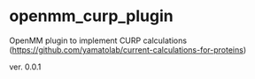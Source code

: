 # openmm_curp_plugin
OpenMM plugin to implement CURP calculations (https://github.com/yamatolab/current-calculations-for-proteins)

ver. 0.0.1